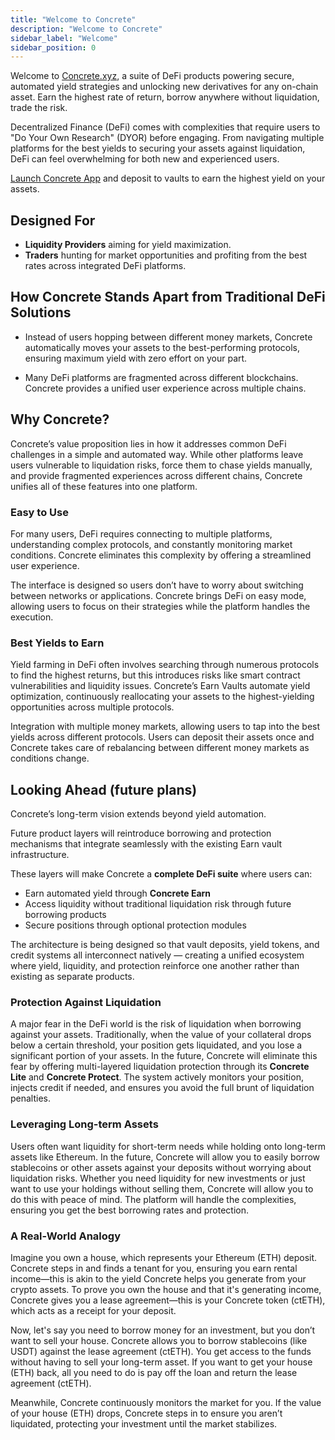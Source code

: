 ```yaml
---
title: "Welcome to Concrete"
description: "Welcome to Concrete"
sidebar_label: "Welcome"
sidebar_position: 0
---
```


Welcome to [Concrete.xyz](https://www.concrete.xyz), a suite of DeFi products powering secure, automated yield strategies and unlocking new derivatives for any on-chain asset. Earn the highest rate of return, borrow anywhere without liquidation, trade the risk.

Decentralized Finance (DeFi) comes with complexities that require users to "Do Your Own Research" (DYOR) before engaging. From navigating multiple platforms for the best yields to securing your assets against liquidation, DeFi can feel overwhelming for both new and experienced users.

[Launch Concrete App](https://app.concrete.xyz/earn) and deposit to vaults to earn the highest yield on your assets.

## Designed For

* **Liquidity Providers** aiming for yield maximization.
* **Traders** hunting for market opportunities and profiting from the best rates across integrated DeFi platforms.

## How Concrete Stands Apart from Traditional DeFi Solutions

* Instead of users hopping between different money markets, Concrete automatically moves your assets to the best-performing protocols, ensuring maximum yield with zero effort on your part.

* Many DeFi platforms are fragmented across different blockchains. Concrete provides a unified user experience across multiple chains.

## Why Concrete?

Concrete’s value proposition lies in how it addresses common DeFi challenges in a simple and automated way. While other platforms leave users vulnerable to liquidation risks, force them to chase yields manually, and provide fragmented experiences across different chains, Concrete unifies all of these features into one platform.

### Easy to Use
For many users, DeFi requires connecting to multiple platforms, understanding complex protocols, and constantly monitoring market conditions. Concrete eliminates this complexity by offering a streamlined user experience.

The interface is designed so users don’t have to worry about switching between networks or applications. Concrete brings DeFi on easy mode, allowing users to focus on their strategies while the platform handles the execution.

### Best Yields to Earn
Yield farming in DeFi often involves searching through numerous protocols to find the highest returns, but this introduces risks like smart contract vulnerabilities and liquidity issues. Concrete’s Earn Vaults automate yield optimization, continuously reallocating your assets to the highest-yielding opportunities across multiple protocols.

Integration with multiple money markets, allowing users to tap into the best yields across different protocols. Users can deposit their assets once and Concrete takes care of rebalancing between different money markets as conditions change.


## Looking Ahead (future plans)

Concrete’s long-term vision extends beyond yield automation.

Future product layers will reintroduce borrowing and protection mechanisms that integrate seamlessly with the existing Earn vault infrastructure.

These layers will make Concrete a **complete DeFi suite** where users can:

* Earn automated yield through **Concrete Earn**
* Access liquidity without traditional liquidation risk through future borrowing products
* Secure positions through optional protection modules

The architecture is being designed so that vault deposits, yield tokens, and credit systems all interconnect natively — creating a unified ecosystem where yield, liquidity, and protection reinforce one another rather than existing as separate products.

### Protection Against Liquidation

A major fear in the DeFi world is the risk of liquidation when borrowing against your assets. Traditionally, when the value of your collateral drops below a certain threshold, your position gets liquidated, and you lose a significant portion of your assets. In the future, Concrete will eliminate this fear by offering multi-layered liquidation protection through its **Concrete Lite** and **Concrete Protect**. The system actively monitors your position, injects credit if needed, and ensures you avoid the full brunt of liquidation penalties.

### Leveraging Long-term Assets

Users often want liquidity for short-term needs while holding onto long-term assets like Ethereum. In the future, Concrete will allow you to easily borrow stablecoins or other assets against your deposits without worrying about liquidation risks. Whether you need liquidity for new investments or just want to use your holdings without selling them, Concrete will allow you to do this with peace of mind. The platform will handle the complexities, ensuring you get the best borrowing rates and protection.

### A Real-World Analogy

Imagine you own a house, which represents your Ethereum (ETH) deposit. Concrete steps in and finds a tenant for you, ensuring you earn rental income—this is akin to the yield Concrete helps you generate from your crypto assets. To prove you own the house and that it's generating income, Concrete gives you a lease agreement—this is your Concrete token (ctETH), which acts as a receipt for your deposit.

Now, let's say you need to borrow money for an investment, but you don’t want to sell your house. Concrete allows you to borrow stablecoins (like USDT) against the lease agreement (ctETH). You get access to the funds without having to sell your long-term asset. If you want to get your house (ETH) back, all you need to do is pay off the loan and return the lease agreement (ctETH).

Meanwhile, Concrete continuously monitors the market for you. If the value of your house (ETH) drops, Concrete steps in to ensure you aren’t liquidated, protecting your investment until the market stabilizes.
